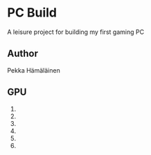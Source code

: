# PC Build

A leisure project for building my first gaming PC


## Author

Pekka Hämäläinen


## GPU

1.

2.

3.


1.
2.
3.
